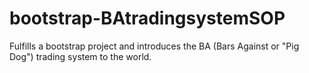 # bootstrap-BAtradingsystemSOP
Fulfills a bootstrap project and introduces the BA (Bars Against or "Pig Dog")
trading system to the world.